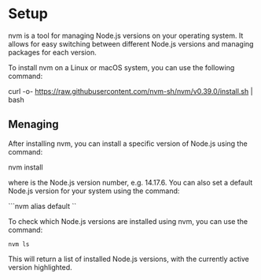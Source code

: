 # Setup

nvm is a tool for managing Node.js versions on your operating system. It allows for easy switching between different Node.js versions and managing packages for each version.

To install nvm on a Linux or macOS system, you can use the following command:

curl -o- https://raw.githubusercontent.com/nvm-sh/nvm/v0.39.0/install.sh | bash

## Menaging 

After installing nvm, you can install a specific version of Node.js using the command:

nvm install <version>

where <version> is the Node.js version number, e.g. 14.17.6. You can also set a default Node.js version for your system using the command:

```nvm alias default <version>``  


To check which Node.js versions are installed using nvm, you can use the command:

```nvm ls```

This will return a list of installed Node.js versions, with the currently active version highlighted.
